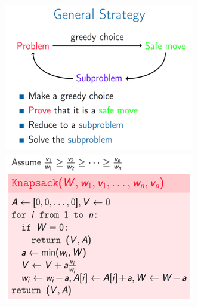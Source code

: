 ![pic1](https://github.com/byam/algorithms/blob/master/greedy/GeneralGreedy.png)

![pic1](https://github.com/byam/algorithms/blob/master/greedy/Knapsack.png)
